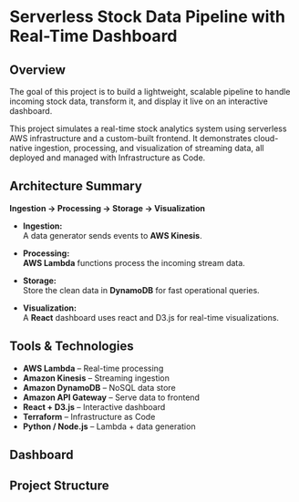# Serverless Stock Data Pipeline with Real-Time Dashboard

## Overview

The goal of this project is to build a lightweight, scalable pipeline to handle incoming stock data, transform it, and display it live on an interactive dashboard.

This project simulates a real-time stock analytics system using serverless AWS infrastructure and a custom-built frontend. It demonstrates cloud-native ingestion, processing, and visualization of streaming data, all deployed and managed with Infrastructure as Code.

## Architecture Summary

**Ingestion → Processing → Storage → Visualization**

- **Ingestion:**  
  A data generator sends events to **AWS Kinesis**.

- **Processing:**  
  **AWS Lambda** functions process the incoming stream data.

- **Storage:**  
  Store the clean data in **DynamoDB** for fast operational queries.

- **Visualization:**  
  A **React** dashboard uses react and D3.js for real-time visualizations. 


## Tools & Technologies

- **AWS Lambda** – Real-time processing
- **Amazon Kinesis** – Streaming ingestion
- **Amazon DynamoDB** – NoSQL data store
- **Amazon API Gateway** – Serve data to frontend
- **React + D3.js** – Interactive dashboard
- **Terraform** – Infrastructure as Code
- **Python / Node.js** – Lambda + data generation

## Dashboard

## Project Structure







